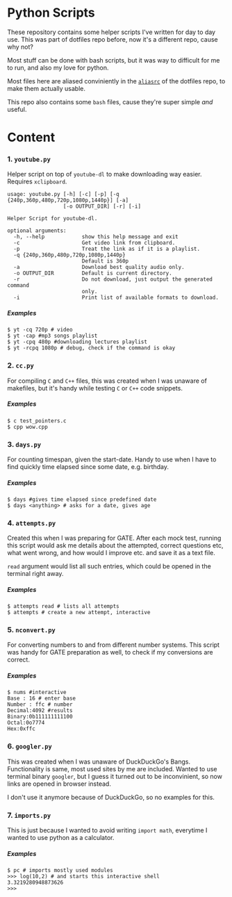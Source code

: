 # Python Scripts

These repository contains some helper scripts I've written for day to day use. This was part of dotfiles repo before, now it's a different repo, cause why not?

Most stuff can be done with bash scripts, but it was way to difficult for me to run, and also my love for python.

Most files here are aliased conviniently in the [`aliasrc`](https://github.com/toxdes/dotfiles/blob/master/config_files/ALIASRC) of the dotfiles repo, to make them actually usable.

This repo also contains some `bash` files, cause they're super simple _and_ useful.

# Content

### 1. `youtube.py`

Helper script on top of `youtube-dl` to make downloading way easier.
Requires `xclipboard`.

```shell
usage: youtube.py [-h] [-c] [-p] [-q {240p,360p,480p,720p,1080p,1440p}] [-a]
                  [-o OUTPUT_DIR] [-r] [-i]

Helper Script for youtube-dl.

optional arguments:
  -h, --help            show this help message and exit
  -c                    Get video link from clipboard.
  -p                    Treat the link as if it is a playlist.
  -q {240p,360p,480p,720p,1080p,1440p}
                        Default is 360p
  -a                    Download best quality audio only.
  -o OUTPUT_DIR         Default is current directory.
  -r                    Do not download, just output the generated command
                        only.
  -i                    Print list of available formats to download.
```

##### Examples

```shell
$ yt -cq 720p # video
$ yt -cap #mp3 songs playlist
$ yt -cpq 480p #downloading lectures playlist
$ yt -rcpq 1080p # debug, check if the command is okay
```

### 2. `cc.py`

For compiling `C` and `C++` files, this was created when I was unaware of makefiles, but it's handy while testing `C` or `C++` code snippets.

##### Examples

```shell
$ c test_pointers.c
$ cpp wow.cpp
```

### 3. `days.py`

For counting timespan, given the start-date. Handy to use when I have to find quickly time elapsed since some date, e.g. birthday.

##### Examples

```shell
$ days #gives time elapsed since predefined date
$ days <anything> # asks for a date, gives age
```

### 4. `attempts.py`

Created this when I was preparing for GATE. After each mock test, running this script would ask me details about the attempted, correct questions etc, what went wrong, and how would I improve etc. and save it as a text file.

`read` argument would list all such entries, which could be opened in the terminal right away.

##### Examples

```shell
$ attempts read # lists all attempts
$ attempts # create a new attempt, interactive
```

### 5. `nconvert.py`

For converting numbers to and from different number systems. This script was handy for GATE preparation as well, to check if my conversions are correct.

##### Examples

```shell
$ nums #interactive
Base : 16 # enter base
Number : ffc # number
Decimal:4092 #results
Binary:0b111111111100
Octal:0o7774
Hex:0xffc

```

### 6. `googler.py`

This was created when I was unaware of DuckDuckGo's Bangs. Functionality is same, most used sites by me are included. Wanted to use terminal binary `googler`, but I guess it turned out to be inconvinient, so now links are opened in browser instead.

I don't use it anymore because of DuckDuckGo, so no examples for this.

### 7. `imports.py`

This is just because I wanted to avoid writing `import math`, everytime I wanted to use python as a calculator.

##### Examples

```shell
$ pc # imports mostly used modules
>>> log(10,2) # and starts this interactive shell
3.3219280948873626
>>>
```
